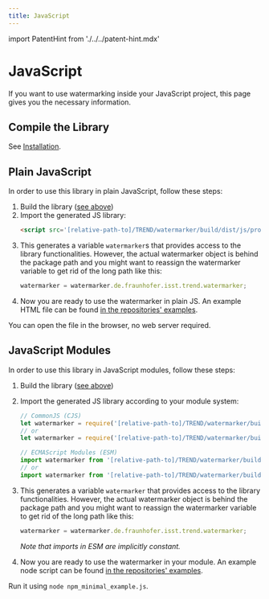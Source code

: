```yaml
---
title: JavaScript
---
```


<!--
 Copyright (c) 2024 Fraunhofer-Gesellschaft zur Förderung der angewandten Forschung e.V.

 This work is licensed under the Fraunhofer License (on the basis of the MIT license)
 that can be found in the LICENSE file.
-->

import PatentHint from './../../patent-hint.mdx'

<PatentHint components={props.components} />

# JavaScript
If you want to use watermarking inside your JavaScript project, this page gives you the necessary
information.

## Compile the Library
See [Installation](../installation).


## Plain JavaScript
In order to use this library in plain JavaScript, follow these steps:

1. Build the library ([see above](#compile-the-library))
2. Import the generated JS library:
   ```html
   <script src='[relative-path-to]/TREND/watermarker/build/dist/js/productionExecutable/watermarker.js'></script>
   ```
3. This generates a variable `watermarker`s that provides access to the library functionalities.
   However, the actual watermarker object is behind the package path and you might want to reassign
   the watermarker variable to get rid of the long path like this:
   ```js
   watermarker = watermarker.de.fraunhofer.isst.trend.watermarker;
   ```
4. Now you are ready to use the watermarker in plain JS. An example HTML file can be found
[in the repositories' examples](https://github.com/FraunhoferISST/TREND/blob/main/samples/plain_js/plain_js_minimal_example.html).

You can open the file in the browser, no web server required.

## JavaScript Modules
In order to use this library in JavaScript modules, follow these steps:

1. Build the library ([see above](#compile-the-library))
2. Import the generated JS library according to your module system:

   ```Javascript
   // CommonJS (CJS)
   let watermarker = require('[relative-path-to]/TREND/watermarker/build/dist/js/productionExecutable/watermarker.js'); // built as executable
   // or
   let watermarker = require('[relative-path-to]/TREND/watermarker/build/js/packages/watermarker/kotlin/watermarker.js'); // built as module

   // ECMAScript Modules (ESM)
   import watermarker from '[relative-path-to]/TREND/watermarker/build/dist/js/productionExecutable/watermarker.js'; // built as executable
   // or
   import watermarker from '[relative-path-to]/TREND/watermarker/build/js/packages/watermarker/kotlin/watermarker.js'; // built as module
   ```

3. This generates a variable `watermarker` that provides access to the library functionalities.
   However, the actual watermarker object is behind the package path and you might want to reassign
   the watermarker variable to get rid of the long path like this:
   ```Javascript
   watermarker = watermarker.de.fraunhofer.isst.trend.watermarker;
   ```
   *Note that imports in ESM are implicitly constant.*
4. Now you are ready to use the watermarker in your module. An example node script can be found
[in the repositories' examples](https://github.com/FraunhoferISST/TREND/blob/main/samples/js_modules/js_modules_minimal_example.js).

Run it using `node npm_minimal_example.js`.

